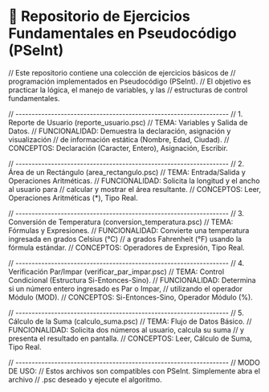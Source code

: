 # 🚀 Repositorio de Ejercicios Fundamentales en Pseudocódigo (PSeInt)

// Este repositorio contiene una colección de ejercicios básicos de
// programación implementados en Pseudocódigo (PSeInt).
// El objetivo es practicar la lógica, el manejo de variables, y las
// estructuras de control fundamentales.

// ------------------------------------------------------------------
// 1. Reporte de Usuario (reporte_usuario.psc)
// TEMA: Variables y Salida de Datos.
// FUNCIONALIDAD: Demuestra la declaración, asignación y visualización
//                de información estática (Nombre, Edad, Ciudad).
// CONCEPTOS: Declaración (Caracter, Entero), Asignación, Escribir.

// ------------------------------------------------------------------
// 2. Área de un Rectángulo (area_rectangulo.psc)
// TEMA: Entrada/Salida y Operaciones Aritméticas.
// FUNCIONALIDAD: Solicita la longitud y el ancho al usuario para
//                calcular y mostrar el área resultante.
// CONCEPTOS: Leer, Operaciones Aritméticas (*), Tipo Real.

// ------------------------------------------------------------------
// 3. Conversión de Temperatura (conversion_temperatura.psc)
// TEMA: Fórmulas y Expresiones.
// FUNCIONALIDAD: Convierte una temperatura ingresada en grados Celsius (°C)
//                a grados Fahrenheit (°F) usando la fórmula estándar.
// CONCEPTOS: Operadores de Expresión, Tipo Real.

// ------------------------------------------------------------------
// 4. Verificación Par/Impar (verificar_par_impar.psc)
// TEMA: Control Condicional (Estructura Si-Entonces-Sino).
// FUNCIONALIDAD: Determina si un número entero ingresado es Par o Impar,
//                utilizando el operador Módulo (MOD).
// CONCEPTOS: Si-Entonces-Sino, Operador Módulo (%).

// ------------------------------------------------------------------
// 5. Cálculo de la Suma (calculo_suma.psc)
// TEMA: Flujo de Datos Básico.
// FUNCIONALIDAD: Solicita dos números al usuario, calcula su suma
//                y presenta el resultado en pantalla.
// CONCEPTOS: Leer, Cálculo de Suma, Tipo Real.

// ------------------------------------------------------------------
// MODO DE USO:
// Estos archivos son compatibles con PSeInt. Simplemente abra el archivo
// .psc deseado y ejecute el algoritmo.
